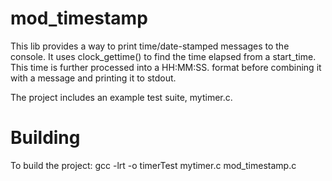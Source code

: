 mod\_timestamp
=============

This lib provides a way to print time/date-stamped messages to the console.  It
uses clock\_gettime() to find the time elapsed from a start\_time.  This time
is further processed into a HH:MM:SS.<nanoseconds> format before combining it
with a message and printing it to stdout.

The project includes an example test suite, mytimer.c.

Building
========

To build the project:
	gcc -lrt -o timerTest mytimer.c mod\_timestamp.c
